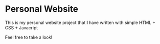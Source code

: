 # Personal Website

This is my personal website project that I have written with simple HTML + CSS + Javacript

Feel free to take a look!